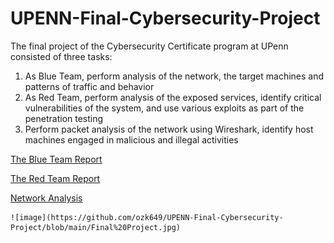 # UPENN-Final-Cybersecurity-Project

The final project of the Cybersecurity Certificate program at UPenn consisted of three tasks:
1. As Blue Team, perform analysis of the network, the target machines and patterns of traffic and behavior
2. As Red Team, perform analysis of the exposed services, identify critical vulnerabilities of the system, and use various exploits as part of the penetration testing
3. Perform packet analysis of the network using Wireshark, identify host machines engaged in malicious and illegal activities

[The Blue Team Report](https://github.com/ozk649/UPENN-Final-Cybersecurity-Project/blob/main/Blue%20Team_%20Summary%20of%20Operations%20-%20OKhan.pdf)

[The Red Team Report](https://github.com/ozk649/UPENN-Final-Cybersecurity-Project/blob/main/Red%20Team_%20Summary%20of%20Operations%20-%20OKhan.pdf)

[Network Analysis](https://github.com/ozk649/UPENN-Final-Cybersecurity-Project/blob/main/Network%20Analysis%20-%20OKhan.pdf)


	![image](https://github.com/ozk649/UPENN-Final-Cybersecurity-Project/blob/main/Final%20Project.jpg)

